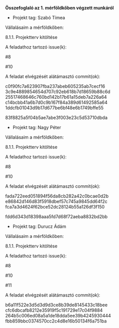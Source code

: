 **Összefoglaló az 1. mérföldkőben végzett munkáról**

- Projekt tag: Szabó Tímea

Vállalásaim a mérföldkőben:


8.1.1. Projektterv kitöltése

A feladathoz tartozó issue(k):

#8

#10


A feladat elvégzését alátámasztó commit(ok):

c0f90fc7a623907fba237abeb605235ab7cecf16
3c9e4889854654d707c92eb618b7d18659b88c6d
25517468646c760bd142b17b61a15deb7a226a64
c14bcbb41a6b7d0c9b167f84a389d61492585a64
1ddcfb01043d9b17d677be6bf48e6b1749bffe55

83f8825a5f04b5ae7abe3f003e23c5d53710dbda



- Projekt tag: Nagy Péter

Vállalásaim a mérföldkőben:


8.1.1. Projektterv kitöltése

A feladathoz tartozó issue(k):

#8

#10

A feladat elvégzését alátámasztó commit(ok):

fada722eed051894f56da8cb282a42c0bcae0d2b
e86842d146d83f5918dbef57c745a9845dd64f2c
fca7a3d4624f62bce52dc28124b55a126df3f150

fdd6d343d18398aaa5fd7d68f72aeba8832bd2bb



- Projekt tag: Durucz Ádám

Vállalásaim a mérföldkőben:


8.1.1. Projektterv kitöltése

A feladathoz tartozó issue(k):

#8

#10

#11

A feladat elvégzését alátámasztó commit(ok):

b6a11f522e3d5d3d9d3ce8b39de8145433c18bee
cfc6dbcafb8212e35919f5c191729e17c04f9884
264b5c006ed08a5a1de18dda5ee39b4245930444
fbb859bbc0374570cc2c4d8e16b50134f6a751ba
